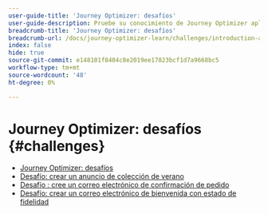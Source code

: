 ```yaml
---
user-guide-title: 'Journey Optimizer: desafíos'
user-guide-description: Pruebe su conocimiento de Journey Optimizer aplicando lo que ha aprendido para resolver casos de uso en la vida real.
breadcrumb-title: 'Journey Optimizer: desafíos'
breadcrumb-url: /docs/journey-optimizer-learn/challenges/introduction-and-prerequisites.html
index: false
hide: true
source-git-commit: e148101f8404c8e2019ee17823bcf1d7a9668bc5
workflow-type: tm+mt
source-wordcount: '48'
ht-degree: 0%

---
```



# Journey Optimizer: desafíos {#challenges}

+ [Journey Optimizer: desafíos](/help/challenges/introduction-and-prerequisites.md)
+ [Desafío: crear un anuncio de colección de verano](/help/challenges/summer-collection-announcement-challenge.md)
+ [Desafío : cree un correo electrónico de confirmación de pedido](/help/challenges/order-confirmation-challenge.md)
+ [Desafío: crear un correo electrónico de bienvenida con estado de fidelidad](/help/challenges/loyalty-status-welcome-email-challenge.md)

